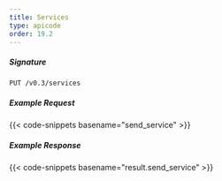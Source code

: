 ```yaml
---
title: Services
type: apicode
order: 19.2
---
```


##### Signature
`PUT /v0.3/services`

##### Example Request
{{< code-snippets basename="send_service" >}}

##### Example Response

{{< code-snippets basename="result.send_service" >}}

